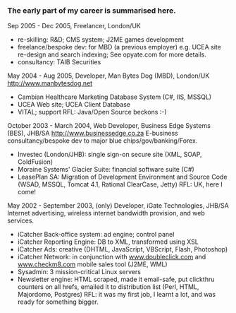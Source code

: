 ### The early part of my career is summarised here.

Sep 2005 - Dec 2005, Freelancer, London/UK
* re-skilling: R&D; CMS system; J2ME games development
* freelance/bespoke dev: for MBD (a previous employer) e.g. UCEA site re-design
  and search indexing;
  See opyate.com for more details.
* consultancy: TAIB Securities

May 2004 - Aug 2005, Developer, Man Bytes Dog (MBD), London/UK 
http://www.manbytesdog.net
* Cambian Healthcare Marketing Database System (C#, IIS, MSSQL)
* UCEA Web site; UCEA Client Database
* VITAL; support
RFL: Java/Open Source beckons :-)

October 2003 - March 2004, Web Developer, Business Edge Systems (BES), JHB/SA 
http://www.businessedge.co.za 
E-business consultancy/bespoke dev to major blue chips/gov/banking/Forex.
* Investec (London/JHB): single sign-on secure site (XML, SOAP, ColdFusion)
* Moraine Systems' Glacier Suite: financial software suite (C#)
* LeasePlan SA: Migration of Development Environment and Source Code (WSAD,
  MSSQL, Tomcat 4.1, Rational ClearCase, Jetty)
RFL: UK, here I come!

May 2002 - September 2003, (only) Developer, iGate Technologies, JHB/SA
Internet advertising, wireless internet bandwidth provision, and web services.
* iCatcher Back-office system: ad engine; control panel
* iCatcher Reporting Engine: DB to XML, transformed using XSL
* iCatcher Ads: creative (DHTML, JavaScript, VBScript, Flash, Photoshop)
* iCatcher Network: in conjunction with www.doubleclick.com and www.checkm8.com
  mobile sales tool (J2ME, WML)
* Sysadmin: 3 mission-critical Linux servers
* Newsletter engine: HTML scraped, made it email-safe, put clickthru counters
  on all hrefs, emailed it to distribution list (Perl, HTML, Majordomo,
  Postgres)
RFL: it was my first job, I learnt a lot, and was ready for something bigger.



